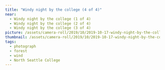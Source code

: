 ```yaml
---
title: "Windy night by the college (4 of 4)"
near:
  - Windy night by the college (1 of 4)
  - Windy night by the college (2 of 4)
  - Windy night by the college (3 of 4)
picture: /assets/camera-roll/2019/10/2019-10-17-windy-night-by-the-college-4/20191018_034940242_iOS.jpg
thumbnail: /assets/camera-roll/2019/10/2019-10-17-windy-night-by-the-college-4/20191018_034940242_iOS-thumbnail.jpg
tags:
  - photograph
  - forest
  - wind
  - North Seattle College
---
```

